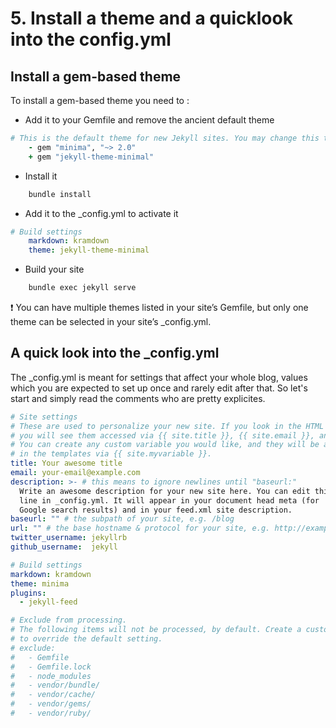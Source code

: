 # 5. Install a theme and a quicklook into the config.yml

## Install a gem-based theme
To install a gem-based theme you need to :
* Add it to your Gemfile and remove the ancient default theme

```Ruby
# This is the default theme for new Jekyll sites. You may change this to anything you like.
    - gem "minima", "~> 2.0"
    + gem "jekyll-theme-minimal"
```
* Install it

```bash
    bundle install
```
* Add it to the _config.yml to activate it
```yml
# Build settings
    markdown: kramdown
    theme: jekyll-theme-minimal
```

* Build your site
```bash
    bundle exec jekyll serve
```
:exclamation: You can have multiple themes listed in your site’s Gemfile, but only one theme can be selected in your site’s _config.yml.



## A quick look into the _config.yml

The _config.yml is meant for settings that affect your whole blog, values which you are expected to set up once and rarely edit after that. So let's start and simply read the comments who are pretty explicites.

```yml 
# Site settings
# These are used to personalize your new site. If you look in the HTML files,
# you will see them accessed via {{ site.title }}, {{ site.email }}, and so on.
# You can create any custom variable you would like, and they will be accessible
# in the templates via {{ site.myvariable }}.
title: Your awesome title
email: your-email@example.com
description: >- # this means to ignore newlines until "baseurl:"
  Write an awesome description for your new site here. You can edit this
  line in _config.yml. It will appear in your document head meta (for
  Google search results) and in your feed.xml site description.
baseurl: "" # the subpath of your site, e.g. /blog
url: "" # the base hostname & protocol for your site, e.g. http://example.com
twitter_username: jekyllrb
github_username:  jekyll

# Build settings
markdown: kramdown
theme: minima
plugins:
  - jekyll-feed

# Exclude from processing.
# The following items will not be processed, by default. Create a custom list
# to override the default setting.
# exclude:
#   - Gemfile
#   - Gemfile.lock
#   - node_modules
#   - vendor/bundle/
#   - vendor/cache/
#   - vendor/gems/
#   - vendor/ruby/
```